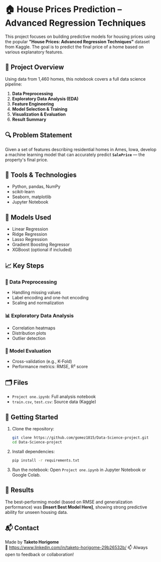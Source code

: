 # 🏠 House Prices Prediction – Advanced Regression Techniques

This project focuses on building predictive models for housing prices using the popular **"House Prices: Advanced Regression Techniques"** dataset from Kaggle. The goal is to predict the final price of a home based on various explanatory features.

## 📌 Project Overview

Using data from 1,460 homes, this notebook covers a full data science pipeline:
1. **Data Preprocessing**
2. **Exploratory Data Analysis (EDA)**
3. **Feature Engineering**
4. **Model Selection & Training**
5. **Visualization & Evaluation**
6. **Result Summary**

## 🔍 Problem Statement

Given a set of features describing residential homes in Ames, Iowa, develop a machine learning model that can accurately predict **`SalePrice`** — the property's final price.

## 🧰 Tools & Technologies

- Python, pandas, NumPy
- scikit-learn
- Seaborn, matplotlib
- Jupyter Notebook

## 🤖 Models Used

- Linear Regression
- Ridge Regression
- Lasso Regression
- Gradient Boosting Regressor
- XGBoost (optional if included)

## 📈 Key Steps

### 🔧 Data Preprocessing
- Handling missing values
- Label encoding and one-hot encoding
- Scaling and normalization

### 📊 Exploratory Data Analysis
- Correlation heatmaps
- Distribution plots
- Outlier detection

### 🧠 Model Evaluation
- Cross-validation (e.g., K-Fold)
- Performance metrics: RMSE, R² score

## 🗂️ Files

- `Project one.ipynb`: Full analysis notebook
- `train.csv`, `test.csv`: Source data (Kaggle)

## 🚀 Getting Started

1. Clone the repository:
   ```bash
   git clone https://github.com/gomez1815/Data-Science-project.git
   cd Data-Science-project
   ```
2. Install dependencies:
   ```bash
   pip install -r requirements.txt
   ```
3. Run the notebook:
   Open `Project one.ipynb` in Jupyter Notebook or Google Colab.

## 🏁 Results

The best-performing model (based on RMSE and generalization performance) was **[Insert Best Model Here]**, showing strong predictive ability for unseen housing data.

## 📬 Contact

Made by **Taketo Horigome**  
🔗 https://www.linkedin.com/in/taketo-horigome-29b26532b/ 
📫 Always open to feedback or collaboration!
